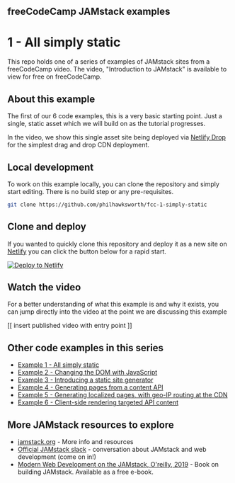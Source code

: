 ## freeCodeCamp JAMstack examples

# 1 - All simply static

This repo holds one of a series of examples of JAMstack sites from a freeCodeCamp video. The video, "Introduction to JAMstack" is available to view for free on freeCodeCamp.

## About this example

The first of our 6 code examples, this is a very basic starting point. Just a single, static asset which we will build on as the tutorial progresses.

In the video, we show this single asset site being deployed via [Netlify Drop](https://netlify.com/drop?utm_source=github&utm_medium=fcc-examples-pnh&utm_campaign=devex) for the simplest drag and drop CDN deployment.

## Local development

To work on this example locally, you can clone the repository and simply start editing. There is no build step or any pre-requisites.

```bash
git clone https://github.com/philhawksworth/fcc-1-simply-static
```

## Clone and deploy

If you wanted to quickly clone this repository and deploy it as a new site on [Netlify](https://www.netlify.com?utm_source=github&utm_medium=fcc-examples-pnh&utm_campaign=devex) you can click the button below for a rapid start.

[![Deploy to Netlify](https://www.netlify.com/img/deploy/button.svg)](https://app.netlify.com/start/deploy?repository=https://github.com/philhawksworth/fcc-1-simply-static)




## Watch the video

For a better understanding of what this example is and why it exists, you can jump directly into the video at the point we are discussing this example

[[ insert published video with entry point ]]


## Other code examples in this series

- [Example 1 - All simply static](https://findthat.at/jamstack/ex1)
- [Example 2 - Changing the DOM with JavaScript](https://findthat.at/jamstack/ex2)
- [Example 3 - Introducing a static site generator](https://findthat.at/jamstack/ex3)
- [Example 4 - Generating pages from a content API](https://findthat.at/jamstack/ex4)
- [Example 5 - Generating localized pages, with geo-IP routing at the CDN](https://findthat.at/jamstack/ex5)
- [Example 6 - Client-side rendering targeted API content](https://findthat.at/jamstack/ex6)


## More JAMstack resources to explore

- [jamstack.org](https://jamstack.org?utm_source=github&utm_medium=fcc-examples-pnh&utm_campaign=devex) - More info and resources
- [Official JAMstack slack](https://jamstack.org/slack) - conversation about JAMstack and web development (come on in!)
- [Modern Web Development on the JAMstack, O'reilly, 2019](https://findthat.at/jamstack/book) - Book on building JAMstack. Available as a free e-book.
